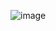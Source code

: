 ![image](https://github.com/akhilm91/AlgoExpert-interview-questions/assets/45547175/fc1bf9b0-9d9e-465d-a4cd-768e76c16c24)
